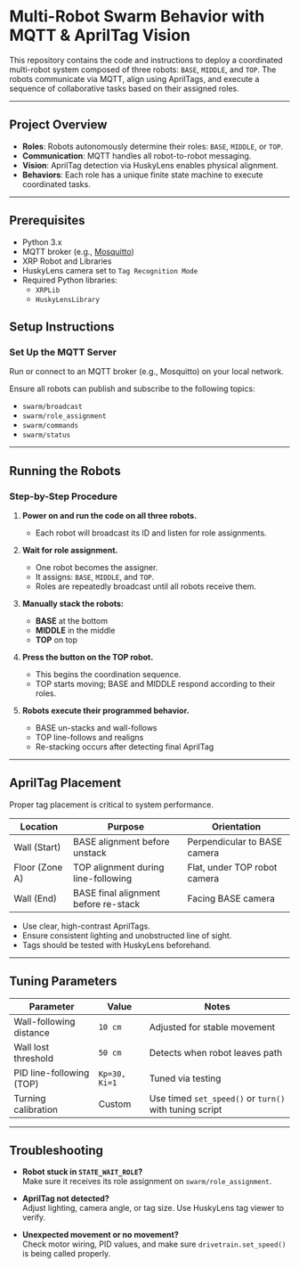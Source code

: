 # Multi-Robot Swarm Behavior with MQTT & AprilTag Vision

This repository contains the code and instructions to deploy a coordinated multi-robot system composed of three robots: `BASE`, `MIDDLE`, and `TOP`. The robots communicate via MQTT, align using AprilTags, and execute a sequence of collaborative tasks based on their assigned roles.

---

## Project Overview

- **Roles**: Robots autonomously determine their roles: `BASE`, `MIDDLE`, or `TOP`.
- **Communication**: MQTT handles all robot-to-robot messaging.
- **Vision**: AprilTag detection via HuskyLens enables physical alignment.
- **Behaviors**: Each role has a unique finite state machine to execute coordinated tasks.

---

## Prerequisites

- Python 3.x
- MQTT broker (e.g., [Mosquitto](https://mosquitto.org/))
- XRP Robot and Libraries
- HuskyLens camera set to `Tag Recognition Mode`
- Required Python libraries:
  - `XRPLib`
  - `HuskyLensLibrary`

##  Setup Instructions



### Set Up the MQTT Server

Run or connect to an MQTT broker (e.g., Mosquitto) on your local network.

Ensure all robots can publish and subscribe to the following topics:

- `swarm/broadcast`
- `swarm/role_assignment`
- `swarm/commands`
- `swarm/status`

---

##  Running the Robots

### Step-by-Step Procedure

1. **Power on and run the code on all three robots.**
   - Each robot will broadcast its ID and listen for role assignments.

2. **Wait for role assignment.**
   - One robot becomes the assigner.
   - It assigns: `BASE`, `MIDDLE`, and `TOP`.
   - Roles are repeatedly broadcast until all robots receive them.

3. **Manually stack the robots:**
   - **BASE** at the bottom
   - **MIDDLE** in the middle
   - **TOP** on top

4. **Press the button on the TOP robot.**
   - This begins the coordination sequence.
   - TOP starts moving; BASE and MIDDLE respond according to their roles.

5. **Robots execute their programmed behavior.**
   - BASE un-stacks and wall-follows
   - TOP line-follows and realigns
   - Re-stacking occurs after detecting final AprilTag

---

##  AprilTag Placement

Proper tag placement is critical to system performance.

| Location           | Purpose                                | Orientation                    |
|--------------------|----------------------------------------|--------------------------------|
| Wall (Start)       | BASE alignment before unstack          | Perpendicular to BASE camera   |
| Floor (Zone A)     | TOP alignment during line-following    | Flat, under TOP robot camera   |
| Wall (End)         | BASE final alignment before re-stack   | Facing BASE camera             |

- Use clear, high-contrast AprilTags.
- Ensure consistent lighting and unobstructed line of sight.
- Tags should be tested with HuskyLens beforehand.

---

##  Tuning Parameters

| Parameter                  | Value         | Notes                          |
|---------------------------|---------------|--------------------------------|
| Wall-following distance   | `10 cm`       | Adjusted for stable movement   |
| Wall lost threshold       | `50 cm`       | Detects when robot leaves path |
| PID line-following (TOP)  | `Kp=30, Ki=1` | Tuned via testing              |
| Turning calibration       | Custom        | Use timed `set_speed()` or `turn()` with tuning script |

---

##  Troubleshooting

-  **Robot stuck in `STATE_WAIT_ROLE`?**  
  Make sure it receives its role assignment on `swarm/role_assignment`.

-  **AprilTag not detected?**  
  Adjust lighting, camera angle, or tag size. Use HuskyLens tag viewer to verify.

-  **Unexpected movement or no movement?**  
  Check motor wiring, PID values, and make sure `drivetrain.set_speed()` is being called properly.
